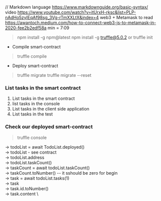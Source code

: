 // Markdown language
https://www.markdownguide.org/basic-syntax/
video https://www.youtube.com/watch?v=itUrxH-rksc&list=PLP-nAdHo5zyIEqAf98sg_3Vg-rTmXXLtX&index=4
web3 + Metamask to read https://awantoch.medium.com/how-to-connect-web3-js-to-metamask-in-2020-fee2b2edf58a
min = 7:09

> npm install -g npm@latest
> npm install -g truffle@5.0.2 or
> truffle init

* Compile smart-contract
> truffle compile

* Deploy smart-contract
> truffle migrate
> truffle migrate --reset

### List tasks in the smart contract
1. List tasks in the smart contract
2. list tasks in the console
3. List tasks in the client side application
4. List tasks in the test

### Check our deployed smart-contract
> truffle console

-> todoList = await TodoList.deployed() \
-> todoList - see contract \
-> todoList.address \
-> todoList.taskCount() \
-> taskCount = await todoList.taskCount() \
-> taskCount.toNumber() -- it sshould be zero for begin \
-> task = await todoList.tasks(1) \
-> task \
-> task.id.toNumber() \
-> task.content \